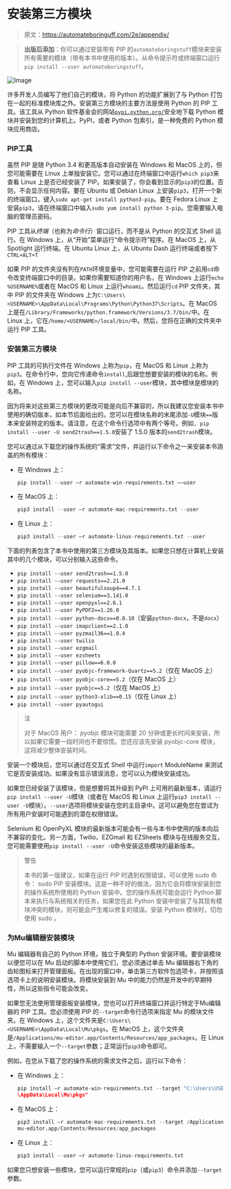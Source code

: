 # 安装第三方模块

> 原文：<https://automateboringuff.com/2e/appendix/>

> **出版后添加**：你可以通过安装带有 PIP 的`automateboringstuff`模块来安装所有需要的模块（带有本书中使用的版本）。从命令提示符或终端窗口运行`pip install --user automateboringstuff`。

![Image](img/2ec8771c5c1b70620c047553bc043fa9.png)

许多开发人员编写了他们自己的模块，将 Python 的功能扩展到了与 Python 打包在一起的标准模块库之外。安装第三方模块的主要方法是使用 Python 的 PIP 工具。该工具从 Python 软件基金会的网站[`pypi.python.org/`](https://pypi.python.org/)安全地下载 Python 模块并安装到您的计算机上。PyPI，或者 Python 包索引，是一种免费的 Python 模块应用商店。

### PIP工具

虽然 PIP 是随 Python 3.4 和更高版本自动安装在 Windows 和 MacOS 上的，但您可能需要在 Linux 上单独安装它。您可以通过在终端窗口中运行`which pip3`来查看 Linux 上是否已经安装了 PIP。如果安装了，你会看到显示的`pip3`的位置。否则，不会显示任何内容。要在 Ubuntu 或 Debian Linux 上安装`pip3`，打开一个新的终端窗口，键入`sudo apt-get install python3-pip`。要在 Fedora Linux 上安装`pip3`，请在终端窗口中输入`sudo yum install python 3-pip`。您需要输入电脑的管理员密码。

PIP 工具从*终端*（也称为*命令行*）窗口运行，而不是从 Python 的交互式 Shell 运行。在 Windows 上，从“开始”菜单运行“命令提示符”程序。在 MacOS 上，从 Spotlight 运行终端。在 Ubuntu Linux 上，从 Ubuntu Dash 运行终端或者按下`CTRL+ALT+T`

如果 PIP 的文件夹没有列在`PATH`环境变量中，您可能需要在运行 PIP 之前用`cd`命令改变终端窗口中的目录。如果你需要知道你的用户名，在 Windows 上运行`echo %USERNAME%`或者在 MacOS 和 Linux 上运行`whoami`。然后运行`cd` PIP 文件夹，其中 PIP 的文件夹在 Windows 上为`C:\Users\<USERNAME>\AppData\Local\Programs\Python\Python37\Scripts`。在 MacOS 上是在`/Library/Frameworks/python.framework/Versions/3.7/bin/`中。在 Linux 上，它在`/home/<USERNAME>/local/bin/`中。然后，您将在正确的文件夹中运行 PIP 工具。

### 安装第三方模块

PIP 工具的可执行文件在 Windows 上称为`pip`，在 MacOS 和 Linux 上称为`pip3`。在命令行中，您向它传递命令`install`,后跟您想要安装的模块的名称。例如，在 Windows 上，您可以输入`pip install --user`模块，其中模块是模块的名称。

因为将来对这些第三方模块的更改可能是向后不兼容的，所以我建议您安装本书中使用的确切版本，如本节后面给出的。您可以在模块名称的末尾添加`-U`模块`==`版本来安装特定的版本。请注意，在这个命令行选项中有两个等号。例如`, pip install --user -U send2trash==1.5.0`安装了 1.5.0 版本的`send2trash`模块。

您可以通过从下载您的操作系统的“需求”文件，并运行以下命令之一来安装本书涵盖的所有模块：

*   在 Windows 上：

    ```py
    pip install --user –r automate-win-requirements.txt ––user
    ```

*   在 MacOS 上：

    ```py
    pip3 install --user –r automate-mac-requirements.txt --user
    ```

*   在 Linux 上：

    ```py
    pip3 install --user –r automate-linux-requirements.txt --user
    ```

下面的列表包含了本书中使用的第三方模块及其版本。如果您只想在计算机上安装其中的几个模块，可以分别输入这些命令。

*   `pip install --user send2trash==1.5.0`
*   `pip install --user requests==2.21.0`
*   `pip install --user beautifulsoup4==4.7.1`
*   `pip install --user selenium==3.141.0`
*   `pip install --user openpyxl==2.6.1`
*   `pip install --user PyPDF2==1.26.0`
*   `pip install --user python-docx==0.8.10`（安装`python-docx`，不是`docx`）
*   `pip install --user imapclient==2.1.0`
*   `pip install --user pyzmail36==1.0.4`
*   `pip install --user twilio`
*   `pip install --user ezgmail`
*   `pip install --user ezsheets`
*   `pip install --user pillow==6.0.0`
*   `pip install --user pyobjc-framework-Quartz==5.2`（仅在 MacOS 上）
*   `pip install --user pyobjc-core==5.2`（仅在 MacOS 上）
*   `pip install --user pyobjc==5.2`（仅在 MacOS 上）
*   `pip install --user python3-xlib==0.15`（仅在 Linux 上）
*   `pip install --user pyautogui`

> 注
>
> 对于 MacOS 用户： pyobjc 模块可能需要 20 分钟或更长时间来安装，所以如果它需要一段时间也不要惊慌。您还应该先安装 pyobjc-core 模块，这将减少整体安装时间。

安装一个模块后，您可以通过在交互式 Shell 中运行`import` ModuleName 来测试它是否安装成功。如果没有显示错误消息，您可以认为模块安装成功。

如果您已经安装了该模块，但是想要将其升级到 PyPI 上可用的最新版本，请运行`pip install --user -U`模块（或者在 MacOS 和 Linux 上运行`pip3 install --user -U`模块）。`--user`选项将模块安装在您的主目录中。这可以避免您在尝试为所有用户安装时可能遇到的潜在权限错误。

Selenium 和 OpenPyXL 模块的最新版本可能会有一些与本书中使用的版本向后不兼容的变化。另一方面，Twilio、EZGmail 和 EZSheets 模块与在线服务交互，您可能需要使用`pip install --user -U`命令安装这些模块的最新版本。

> 警告
>
> 本书的第一版建议，如果在运行 PIP 时遇到权限错误，可以使用 sudo 命令： sudo PIP 安装模块。这是一种不好的做法，因为它会将模块安装到您的操作系统所使用的 Python 安装中。您的操作系统可能会运行 Python 脚本来执行与系统相关的任务，如果您在此 Python 安装中安装了与其现有模块冲突的模块，则可能会产生难以修复的错误。安装 Python 模块时，切勿使用 sudo 。

### 为Mu编辑器安装模块

Mu 编辑器有自己的 Python 环境，独立于典型的 Python 安装环境。要安装模块以便您可以在 Mu 启动的脚本中使用它们，您必须通过单击 Mu 编辑器右下角的齿轮图标来打开管理面板。在出现的窗口中，单击第三方软件包选项卡，并按照该选项卡上的说明安装模块。将模块安装到 Mu 中的能力仍然是开发中的早期特性，所以这些指令可能会改变。

如果您无法使用管理面板安装模块，您也可以打开终端窗口并运行特定于Mu编辑器的 PIP 工具。您必须使用 PIP 的`--target`命令行选项来指定 Mu 的模块文件夹。在 Windows 上，这个文件夹是`C:\Users\<USERNAME>\AppData\Local\Mu\pkgs`。在 MacOS 上，这个文件夹是`/Applications/mu-editor.app/Contents/Resources/app_packages`。在 Linux 上，不需要输入一个`--target`参数；正常运行`pip3`命令即可。

例如，在您从下载了您的操作系统的需求文件之后，运行以下命令：

*   在 Windows 上：

    ```py
    pip install –r automate-win-requirements.txt --target "C:\Users\USERNAME
    \AppData\Local\Mu\pkgs"
    ```

*   在 MacOS 上：

    ```py
    pip3 install –r automate-mac-requirements.txt --target /Applications/
    mu-editor.app/Contents/Resources/app_packages
    ```

*   在 Linux 上：

    ```py
    pip3 install --user –r automate-linux-requirements.txt
    ```

如果您只想安装一些模块，您可以运行常规的`pip`（或`pip3`）命令并添加`--target`参数。